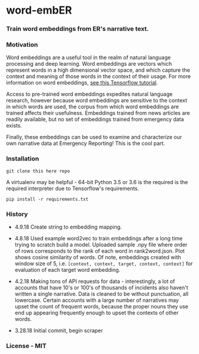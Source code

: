 # word-embER
### Train word embeddings from ER's narrative text.

### Motivation

Word embeddings are a useful tool in the realm of natural language processing and deep learning.
Word embeddings are vectors which represent words in a high dimensional vector space, and
which capture the context and meaning of those words in the context of their usage. For more
information on word embeddings,
[see this Tensorflow tutorial](https://www.tensorflow.org/tutorials/word2vec).

Access to pre-trained word embeddings expedites natural language research, however because
word embeddings are sensitive to the context in which words are used, the corpus from which
word embeddings are trained affects their usefulness. Embeddings trained from news articles
are readily available, but no set of embeddings trained from emergency data exists.

Finally, these embeddings can be used to examine and characterize our own narrative data at
Emergency Reporting! This is the cool part.

### Installation
`git clone this here repo`

A virtualenv may be helpful - 64-bit Python 3.5 or 3.6 is the required is the
required interpreter due to Tensorflow's requirements.

`pip install -r requirements.txt`

### History
- 4.9.18 Create string to embedding mapping.

- 4.8.18 Used example word2vec to train embeddings after a long time trying to scratch
build a model. Uploaded sample .npy file where order of rows corresponds to the rank
of each word in rank2word.json. Plot shows cosine similarity of words. Of note, embeddings
created with window size of 5, i.e. `[context, context, target, context, context]` for
evaluation of each target word embedding.

- 4.2.18 Making tons of API requests for data - interestingly, a lot
of accounts that have 10's or 100's of thousands of incidents also
haven't written a single narrative. Data is cleaned to be without punctuation,
all lowercase. Certain accounts with a large number of narratives may upset
the count of frequent words, because the proper nouns they use end up appearing
frequently enough to upset the contexts of other words.

- 3.28.18 Initial commit, begin scraper

### License - MIT
